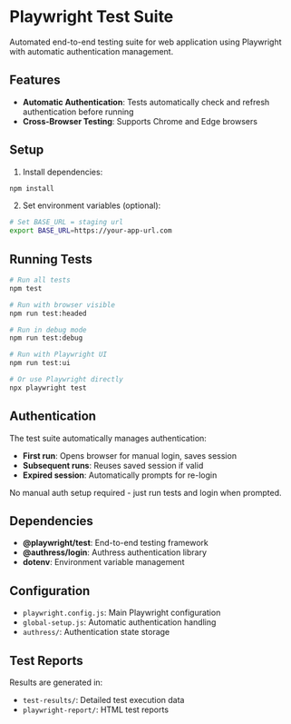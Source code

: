 # Playwright Test Suite

Automated end-to-end testing suite for web application using Playwright with automatic authentication management.

## Features

- **Automatic Authentication**: Tests automatically check and refresh authentication before running
- **Cross-Browser Testing**: Supports Chrome and Edge browsers

## Setup

1. Install dependencies:
```bash
npm install
```

2. Set environment variables (optional):
```bash
# Set BASE_URL = staging url
export BASE_URL=https://your-app-url.com
```

## Running Tests

```bash
# Run all tests
npm test

# Run with browser visible
npm run test:headed

# Run in debug mode
npm run test:debug

# Run with Playwright UI
npm run test:ui

# Or use Playwright directly
npx playwright test
```

## Authentication

The test suite automatically manages authentication:

- **First run**: Opens browser for manual login, saves session
- **Subsequent runs**: Reuses saved session if valid
- **Expired session**: Automatically prompts for re-login

No manual auth setup required - just run tests and login when prompted.

## Dependencies

- **@playwright/test**: End-to-end testing framework
- **@authress/login**: Authress authentication library
- **dotenv**: Environment variable management

## Configuration

- `playwright.config.js`: Main Playwright configuration
- `global-setup.js`: Automatic authentication handling
- `authress/`: Authentication state storage

## Test Reports

Results are generated in:
- `test-results/`: Detailed test execution data
- `playwright-report/`: HTML test reports